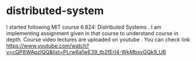 # distributed-system
I started following MIT course 6.824: Distributed Systems . I am implementing assignment given in that course to understand course in depth. 
Course video lectures are uploaded on youtube . You can check link https://www.youtube.com/watch?v=cQP8WApzIQQ&list=PLrw6a1wE39_tb2fErI4-WkMbsvGQk9_UB
